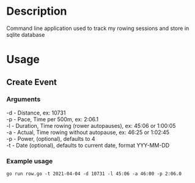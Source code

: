 # Description
Command line application used to track my rowing sessions and store in sqlite database

# Usage
## Create Event
### Arguments
-d - Distance, ex: 10731  
-p - Pace, Time per 500m, ex: 2:06.1  
-l - Duration, Time rowing (rower autopauses), ex: 45:06 or 1:00:05  
-a - Actual, Time rowing without autopause, ex: 46:25 or 1:02:45  
-p - Power, (optional), defaults to 4  
-t - Date (optional), defaults to current date, format YYY-MM-DD  

### Example usage
`go run row.go -t 2021-04-04 -d 10731 -l 45:06 -a 46:00 -p 2:06.0`
